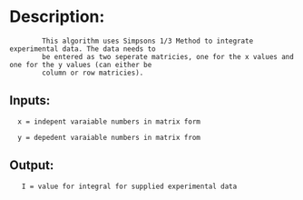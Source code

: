 # Description:

            This algorithm uses Simpsons 1/3 Method to integrate experimental data. The data needs to
            be entered as two seperate matricies, one for the x values and one for the y values (can either be 
            column or row matricies). 

## Inputs:
      
      x = indepent varaiable numbers in matrix form
      
      y = depedent varaiable numbers in matrix from
      
## Output:
   
       I = value for integral for supplied experimental data
